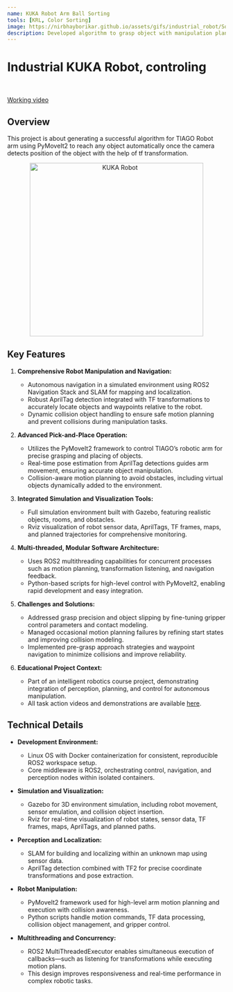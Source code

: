 ```yaml
---
name: KUKA Robot Arm Ball Sorting
tools: [KRL, Color Sorting]
image: https://nirbhayborikar.github.io/assets/gifs/industrial_robot/Sorting.gif
description: Developed algorithm to grasp object with manipulation planning in ROS 2 using PyMoveIt2. Performed SLAM, TF-based localization, and target identification in Gazebo/Rviz; containerized workspace via Docker.TIAGO Robot from PAL Robotics used for testing medical assistant feature.
---
```

# Industrial KUKA Robot, controling

<br>
<p class="text-center">
  <a class="btn btn-primary" href="#video-preview" onclick="document.getElementById('video-preview').style.display='block'; return false;">
    Working video
  </a>
</p>

<div id="video-preview" style="display:none; text-align:center; margin-top:20px;">
  <iframe src="https://drive.google.com/file/d/13ziPAswNSWEmpfW1nK2dU9DGyQdSlSdv/preview"
          width="640" height="360" style="border:none;">
  </iframe>
</div>

## Overview

This project is about generating a successful algorithm for TIAGO Robot arm using PyMoveIt2 to reach any object automatically once the camera detects position of the object with the help of tf transformation.

<p align="center">
  <img src="https://nirbhayborikar.github.io/assets/images/kuka/kuka.png" alt="KUKA Robot" width="400">
</p>


## Key Features

1. **Comprehensive Robot Manipulation and Navigation:**
   - Autonomous navigation in a simulated environment using ROS2 Navigation Stack and SLAM for mapping and localization.
   - Robust AprilTag detection integrated with TF transformations to accurately locate objects and waypoints relative to the robot.
   - Dynamic collision object handling to ensure safe motion planning and prevent collisions during manipulation tasks.

2. **Advanced Pick-and-Place Operation:**
   - Utilizes the PyMoveIt2 framework to control TIAGO’s robotic arm for precise grasping and placing of objects.
   - Real-time pose estimation from AprilTag detections guides arm movement, ensuring accurate object manipulation.
   - Collision-aware motion planning to avoid obstacles, including virtual objects dynamically added to the environment.

3. **Integrated Simulation and Visualization Tools:**
   - Full simulation environment built with Gazebo, featuring realistic objects, rooms, and obstacles.
   - Rviz visualization of robot sensor data, AprilTags, TF frames, maps, and planned trajectories for comprehensive monitoring.

4. **Multi-threaded, Modular Software Architecture:**
   - Uses ROS2 multithreading capabilities for concurrent processes such as motion planning, transformation listening, and navigation feedback.
   - Python-based scripts for high-level control with PyMoveIt2, enabling rapid development and easy integration.

5. **Challenges and Solutions:**
   - Addressed grasp precision and object slipping by fine-tuning gripper control parameters and contact modeling.
   - Managed occasional motion planning failures by refining start states and improving collision modeling.
   - Implemented pre-grasp approach strategies and waypoint navigation to minimize collisions and improve reliability.

6. **Educational Project Context:**
   - Part of an intelligent robotics course project, demonstrating integration of perception, planning, and control for autonomous manipulation.
   - All task action videos and demonstrations are available [here](https://drive.google.com/drive/folders/1ePXDNSp5Fpw2DYeY8WG5IXis6DZvU1pJ/preview).

## Technical Details

- **Development Environment:**
  - Linux OS with Docker containerization for consistent, reproducible ROS2 workspace setup.
  - Core middleware is ROS2, orchestrating control, navigation, and perception nodes within isolated containers.

- **Simulation and Visualization:**
  - Gazebo for 3D environment simulation, including robot movement, sensor emulation, and collision object insertion.
  - Rviz for real-time visualization of robot states, sensor data, TF frames, maps, AprilTags, and planned paths.

- **Perception and Localization:**
  - SLAM for building and localizing within an unknown map using sensor data.
  - AprilTag detection combined with TF2 for precise coordinate transformations and pose extraction.

- **Robot Manipulation:**
  - PyMoveIt2 framework used for high-level arm motion planning and execution with collision awareness.
  - Python scripts handle motion commands, TF data processing, collision object management, and gripper control.

- **Multithreading and Concurrency:**
  - ROS2 MultiThreadedExecutor enables simultaneous execution of callbacks—such as listening for transformations while executing motion plans.
  - This design improves responsiveness and real-time performance in complex robotic tasks.


